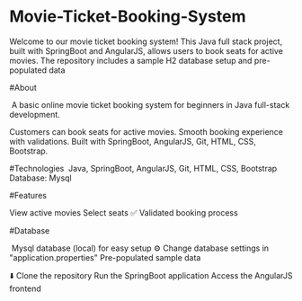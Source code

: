 # Movie-Ticket-Booking-System
Welcome to our movie ticket booking system! This Java full stack project, built with SpringBoot and AngularJS, allows users to book seats for active movies. The repository includes a sample H2 database setup and pre-populated data

#About

️ A basic online movie ticket booking system for beginners in Java full-stack development.

Customers can book seats for active movies.
Smooth booking experience with validations.
Built with SpringBoot, AngularJS, Git, HTML, CSS, Bootstrap.

#Technologies
️ Java, SpringBoot, AngularJS, Git, HTML, CSS, Bootstrap
Database: Mysql

#Features

View active movies
Select seats
✅ Validated booking process

#Database

️ Mysql database (local) for easy setup
⚙️ Change database settings in "application.properties"
Pre-populated sample data

⬇️ Clone the repository
Run the SpringBoot application
Access the AngularJS frontend
